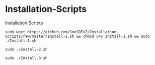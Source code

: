 # Installation-Scripts
Installation Scripts

`sudo wget https://github.com/SooSDExZ/Installation-Scripts/raw/master/Install-1.sh && chmod u+x Install-1.sh && sudo ./Install-1.sh`

`sudo ./Install-2.sh`

`sudo ./Install-3.sh`

